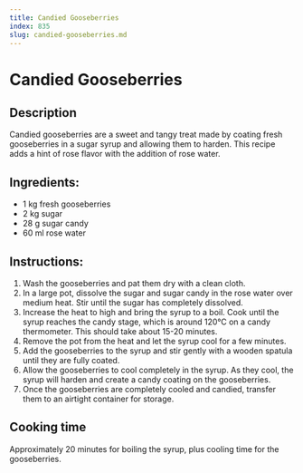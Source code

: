 ```yaml
---
title: Candied Gooseberries
index: 835
slug: candied-gooseberries.md
---
```


# Candied Gooseberries

## Description
Candied gooseberries are a sweet and tangy treat made by coating fresh gooseberries in a sugar syrup and allowing them to harden. This recipe adds a hint of rose flavor with the addition of rose water.

## Ingredients:
- 1 kg fresh gooseberries
- 2 kg sugar
- 28 g sugar candy
- 60 ml rose water

## Instructions:
1. Wash the gooseberries and pat them dry with a clean cloth.
2. In a large pot, dissolve the sugar and sugar candy in the rose water over medium heat. Stir until the sugar has completely dissolved.
3. Increase the heat to high and bring the syrup to a boil. Cook until the syrup reaches the candy stage, which is around 120°C on a candy thermometer. This should take about 15-20 minutes.
4. Remove the pot from the heat and let the syrup cool for a few minutes.
5. Add the gooseberries to the syrup and stir gently with a wooden spatula until they are fully coated.
6. Allow the gooseberries to cool completely in the syrup. As they cool, the syrup will harden and create a candy coating on the gooseberries.
7. Once the gooseberries are completely cooled and candied, transfer them to an airtight container for storage.

## Cooking time
Approximately 20 minutes for boiling the syrup, plus cooling time for the gooseberries.